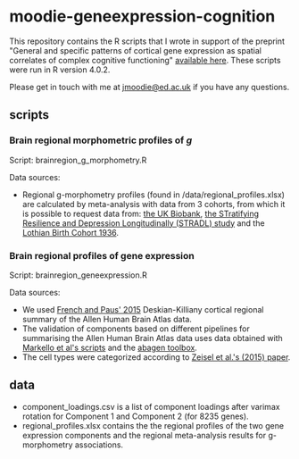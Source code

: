 # moodie-geneexpression-cognition
This repository contains the R scripts that I wrote in support of the preprint "General and specific patterns of cortical gene expression as spatial correlates of complex cognitive functioning" [available here](https://www.biorxiv.org/content/10.1101/2023.03.16.532915v1). These scripts were run in R version 4.0.2. 

Please get in touch with me at jmoodie@ed.ac.uk if you have any questions.

## scripts
### Brain regional morphometric profiles of _g_ 
Script: brainregion_g_morphometry.R

Data sources: 
- Regional g-morphometry profiles (found in /data/regional_profiles.xlsx) are calculated by meta-analysis with data from 3 cohorts, from which it is possible to request data from: [the UK Biobank](http://www.ukbiobank.ac.uk/register-apply/),  [the STratifying Resilience and Depression Longitudinally (STRADL) study](https://www.research.ed.ac.uk/en/datasets/stratifying-resilience-and-depression-longitudinally-stradl-a-dep) and the [Lothian Birth Cohort 1936](https://www.ed.ac.uk/lothian-birth-cohorts/data-access-collaboration).

### Brain regional profiles of gene expression
Script: brainregion_geneexpression.R

Data sources: 
- We used [French and Paus' 2015](https://figshare.com/articles/dataset/A_FreeSurfer_view_of_the_cortical_transcriptome_generated_from_the_Allen_Human_Brain_Atlas/1439749) Deskian-Killiany cortical regional summary of the Allen Human Brain Atlas data. 
- The validation of components based on different pipelines for summarising the Allen Human Brain Atlas data uses data obtained with [Markello et al's scripts](https://github.com/netneurolab/markello_transcriptome) and the [abagen toolbox](https://github.com/rmarkello/abagen).
- The cell types were categorized according to [Zeisel et al.'s (2015) paper](https://pubmed.ncbi.nlm.nih.gov/25700174/).


## data
- component_loadings.csv is a list of component loadings after varimax rotation for Component 1 and Component 2 (for 8235 genes).
- regional_profiles.xlsx contains the the regional profiles of the two gene expression components and the regional meta-analysis results for g-morphometry associations. 
